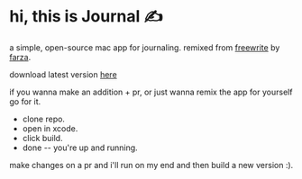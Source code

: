 # hi, this is Journal ✍️

a simple, open-source mac app for journaling. remixed from [freewrite](https://www.freewrite.io/) by [farza](https://x.com/FarzaTV).

download latest version [here](https://www.aliahmed.ai/journal)

if you wanna make an addition + pr,
or just wanna remix the app for yourself go for it.

- clone repo.
- open in xcode.
- click build.
- done -- you're up and running.

make changes on a pr and i'll run on my end and then build a new version :).
